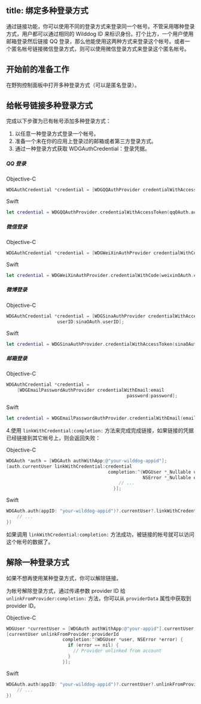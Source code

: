 title: 绑定多种登录方式
---

通过链接功能，你可以使用不同的登录方式来登录同一个帐号。不管采用哪种登录方式，用户都可以通过相同的 Wilddog ID 来标识身份。打个比方，一个用户使用邮箱登录然后链接 QQ 登录，那么他能使用这两种方式来登录这个帐号。或者一个匿名帐号链接微信登录方式，则可以使用微信登录方式来登录这个匿名帐号。


## 开始前的准备工作
在野狗控制面板中打开多种登录方式（可以是匿名登录）。
    
## 给帐号链接多种登录方式
完成以下步骤为已有帐号添加多种登录方式：  
1. 以任意一种登录方式登录一个帐号。  
2. 准备一个未在你的应用上登录过的邮箱或者第三方登录方式。  
3. 通过一种登录方式获取 WDGAuthCredential：登录凭据。  

##### QQ 登录

Objective-C
```objectivec
WDGAuthCredential *credential = [WDGQQAuthProvider credentialWithAccessToken:qqOAuth.accessToken];
```
Swift
```swift
let credential = WDGQQAuthProvider.credentialWithAccessToken(qqOAuth.accessToken)

```
##### 微信登录

Objective-C
```objectivec
WDGAuthCredential *credential = [WDGWeiXinAuthProvider credentialWithCode:weixinOAuth.code];
```
Swift
```swift
let credential = WDGWeiXinAuthProvider.credentialWithCode(weixinOAuth.code)

```
##### 微博登录

Objective-C
```objectivec
WDGAuthCredential *credential = [WDGSinaAuthProvider credentialWithAccessToken:sinaOAuth.accessToken 
                   userID:sinaOAuth.userID];
```

Swift
```swift
let credential = WDGSinaAuthProvider.credentialWithAccessToken(sinaOAuth.accessToken, userID: sinaOAuth.userID)

```
##### 邮箱登录

Objective-C
```objectivec
WDGAuthCredential *credential =
    [WDGEmailPasswordAuthProvider credentialWithEmail:email
                                             password:password];
```

Swift
```swift
let credential = WDGEmailPasswordAuthProvider.credentialWithEmail(email, password: password)

```

4.使用 `linkWithCredential:completion:` 方法来完成完成链接，如果链接的凭据已经链接到其它帐号上，则会返回失败：

Objective-C
```objectivec
WDGAuth *auth = [WDGAuth authWithApp:@"your-wilddog-appid"];
[auth.currentUser linkWithCredential:credential
                                      completion:^(WDGUser *_Nullable user,
                                                   NSError *_Nullable error) {
                                          // ...
                                        }];
```

Swift
```swift
WDGAuth.auth(appID: "your-wilddog-appid")?.currentUser?.linkWithCredential(credential, completion: { (user, error) in
    // ...
})

```

如果调用 `linkWithCredential:completion:` 方法成功，被链接的帐号就可以访问这个帐号的数据了。

## 解除一种登录方式
如果不想再使用某种登录方式，你可以解除链接。

为帐号解除登录方式，通过传递参数 provider ID 给 `unlinkFromProvider:completion:` 方法，你可以从 `providerData` 属性中获取到 provider ID。

Objective-C
```objectivec
WDGUser *currentUser = [WDGAuth authWithApp:@"your-appid"].currentUser;
[currentUser unlinkFromProvider:providerId
                     completion:^(WDGUser *user, NSError *error) {
                       if (error == nil) {
                         // Provider unlinked from account
                       }
                     }];
```

Swift
```swift
WDGAuth.auth(appID: "your-wilddog-appid")?.currentUser?.unlinkFromProvider(providerId, completion: { (user, error) in
    // ...
})

```
